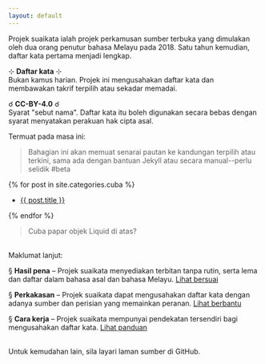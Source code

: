 ```yaml
---
layout: default
---
```


Projek suaikata ialah projek perkamusan sumber terbuka yang
dimulakan oleh dua orang penutur bahasa Melayu pada 2018.
Satu tahun kemudian, daftar kata pertama menjadi lengkap.

&#8889; **Daftar kata** &#8889;  
Bukan kamus harian. Projek ini mengusahakan daftar kata dan
membawakan takrif terpilih atau sekadar memadai.

&#9740; **CC-BY-4.0** &#9740;  
Syarat "sebut nama". Daftar kata itu boleh digunakan secara
bebas dengan syarat menyatakan perakuan hak cipta asal.

Termuat pada masa ini:

> Bahagian ini akan memuat senarai pautan ke kandungan
> terpilih atau terkini, sama ada dengan bantuan Jekyll atau
> secara manual--perlu selidik #beta

{% for post in site.categories.cuba %}
<ul>
  <li><a href="{{ post.url }}">{{ post.title }}</a></li>
</ul>
{% endfor %}

> Cuba papar objek Liquid di atas?

&nbsp;  
Maklumat lanjut:

&sect; **Hasil pena**
&ndash; Projek suaikata menyediakan terbitan tanpa rutin,
serta lema dan daftar dalam bahasa asal dan bahasa Melayu.
[Lihat bersuai](bersuai.md)

&sect; **Perkakasan**
&ndash; Projek suaikata dapat mengusahakan daftar kata
dengan adanya sumber dan perisian yang memainkan peranan.
[Lihat berbantu](berbantu.md)

&sect; **Cara kerja**
&ndash; Projek suaikata mempunyai pendekatan tersendiri bagi
mengusahakan daftar kata.
[Lihat panduan](panduan/index.md)

&nbsp;  
Untuk kemudahan lain, sila layari laman sumber di GitHub.
